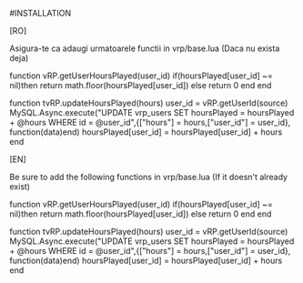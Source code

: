#INSTALLATION

[RO] 

Asigura-te ca adaugi urmatoarele functii in vrp/base.lua (Daca nu exista deja)

function vRP.getUserHoursPlayed(user_id)
	if(hoursPlayed[user_id] ~= nil)then
		return math.floor(hoursPlayed[user_id])
	else
		return 0
	end
end

function tvRP.updateHoursPlayed(hours)
	user_id = vRP.getUserId(source)
  MySQL.Async.execute("UPDATE vrp_users SET hoursPlayed = hoursPlayed + @hours WHERE id = @user_id",{["hours"] = hours,["user_id"] = user_id}, function(data)end)
  hoursPlayed[user_id] = hoursPlayed[user_id] + hours
end


[EN]


Be sure to add the following functions in vrp/base.lua (If it doesn't already exist)

function vRP.getUserHoursPlayed(user_id)
	if(hoursPlayed[user_id] ~= nil)then
		return math.floor(hoursPlayed[user_id])
	else
		return 0
	end
end

function tvRP.updateHoursPlayed(hours)
	user_id = vRP.getUserId(source)
  MySQL.Async.execute("UPDATE vrp_users SET hoursPlayed = hoursPlayed + @hours WHERE id = @user_id",{["hours"] = hours,["user_id"] = user_id}, function(data)end)
  hoursPlayed[user_id] = hoursPlayed[user_id] + hours
end
